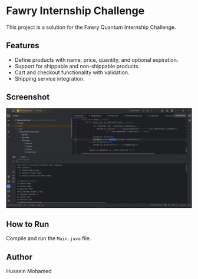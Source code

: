 # Fawry Internship Challenge

This project is a solution for the Fawry Quantum Internship Challenge.

## Features
- Define products with name, price, quantity, and optional expiration.
- Support for shippable and non-shippable products.
- Cart and checkout functionality with validation.
- Shipping service integration.

## Screenshot

![App Screenshot](testApp.png)

## How to Run
Compile and run the `Main.java` file.

## Author
Hussein Mohamed
